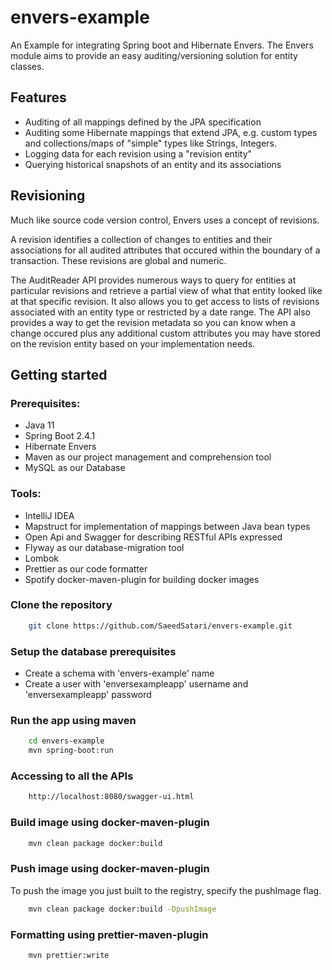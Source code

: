 # envers-example

An Example for integrating Spring boot and Hibernate Envers. The Envers module aims to provide an easy auditing/versioning solution for entity classes.

## Features

- Auditing of all mappings defined by the JPA specification
- Auditing some Hibernate mappings that extend JPA, e.g. custom types and collections/maps of "simple" types like Strings, Integers.
- Logging data for each revision using a "revision entity"
- Querying historical snapshots of an entity and its associations

## Revisioning

Much like source code version control, Envers uses a concept of revisions.

A revision identifies a collection of changes to entities and their associations for all audited attributes that occured within the boundary of a transaction. These revisions are global and numeric.

The AuditReader API provides numerous ways to query for entities at particular revisions and retrieve a partial view of what that entity looked like at that specific revision. It also allows you to get access to lists of revisions associated with an entity type or restricted by a date range. The API also provides a way to get the revision metadata so you can know when a change occured plus any additional custom attributes you may have stored on the revision entity based on your implementation needs.

## Getting started

### Prerequisites:

- Java 11
- Spring Boot 2.4.1
- Hibernate Envers
- Maven as our project management and comprehension tool
- MySQL as our Database

### Tools:
- IntelliJ IDEA
- Mapstruct for implementation of mappings between Java bean types
- Open Api and Swagger for describing RESTful APIs expressed
- Flyway as our database-migration tool
- Lombok 
- Prettier as our code formatter
- Spotify docker-maven-plugin for building docker images

### Clone the repository

```bash
    git clone https://github.com/SaeedSatari/envers-example.git
```

### Setup the database prerequisites

- Create a schema with 'envers-example' name
- Create a user with 'enversexampleapp' username and 'enversexampleapp' password

### Run the app using maven

```bash
    cd envers-example
    mvn spring-boot:run
```

### Accessing to all the APIs

```bash
    http://localhost:8080/swagger-ui.html
```

### Build image using docker-maven-plugin

```bash
    mvn clean package docker:build
```

### Push image using docker-maven-plugin

To push the image you just built to the registry, specify the pushImage flag.

```bash
    mvn clean package docker:build -DpushImage
```

### Formatting using prettier-maven-plugin

```bash
    mvn prettier:write
```